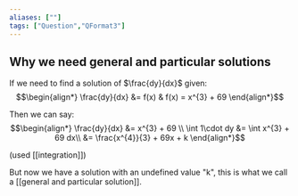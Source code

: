 ```yaml
---
aliases: [""]
tags: ["Question","QFormat3"]
---
```


#### 
## Why we need general and particular solutions

If we need to find a solution of $\frac{dy}{dx}$ given:
$$\begin{align*}
\frac{dy}{dx} &= f(x) & f(x) = x^{3} + 69 
\end{align*}$$

Then we can say:
$$\begin{align*}
\frac{dy}{dx} &= x^{3} + 69 \\
\int 1\cdot dy &= \int x^{3} + 69 dx\\
&=  \frac{x^{4}}{3} + 69x + k
\end{align*}$$

(used [[integration]])

But now we have a solution with an undefined value "k", this is what we call a [[general and particular solution]].